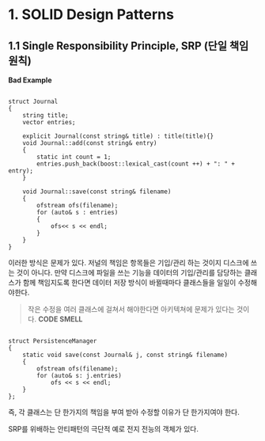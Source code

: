 # 1. SOLID Design Patterns

## 1.1 Single Responsibility Principle, SRP (단일 책임 원칙)

**Bad Example**

<pre><code>
struct Journal
{
    string title;
    vector<string> entries;

    explicit Journal(const string& title) : title(title){}
    void Journal::add(const string& entry)
    {
        static int count = 1;
        entries.push_back(boost::lexical_cast<string>(count ++) + ": " + entry);
    }

    void Journal::save(const string& filename)
    {
        ofstream ofs(filename);
        for (auto& s : entries)
        {
            ofs<< s << endl;
        }
    }
}
</pre></code>

이러한 방식은 문제가 있다.
저널의 책임은 항목들은 기입/관리 하는 것이지 디스크에 쓰는 것이 아니다.
만약 디스크에 파일을 쓰는 기능을 데이터의 기입/관리를 담당하는 클래스가 함께 책임지도록 한다면 데이터 저장 방식이 바뀔때마다 클래스들을 일일이 수정해야한다.

> 작은 수정을 여러 클래스에 걸쳐서 해야한다면 아키텍쳐에 문제가 있다는 것이다. **CODE SMELL**

<pre><code>
struct PersistenceManager
{
    static void save(const Journal& j, const string& filename)
    {
        ofstream ofs(filename);
        for (auto& s: j.entries)
            ofs << s << endl;
    }
};
</pre></code>

즉, 각 클래스는 단 한가지의 책임을 부여 받아 수정할 이유가 단 한가지여야 한다.

SRP를 위배하는 안티패턴의 극단적 예로 전지 전능의 객체가 있다.